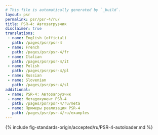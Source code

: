 ```yaml
---
# This file is automatically generated by `_build`.
layout: psr
permalink: psr/psr-4/ru/
title: PSR-4: Автозагрузчик
disclaimer: true
translations:
 - name: English (official)
   path: /pages/psr/psr-4
 - name: French
   path: /pages/psr/psr-4/fr
 - name: Italian
   path: /pages/psr/psr-4/it
 - name: Polish
   path: /pages/psr/psr-4/pl
 - name: Russian
 - name: Slovenian
   path: /pages/psr/psr-4/sl
additional:
 - name: PSR-4: Автозагрузчик
 - name: Метадокумент PSR-4
   path: /pages/psr/psr-4/ru/meta
 - name: Примеры реализации PSR-4
   path: /pages/psr/psr-4/ru/examples
---
```


{% include fig-standards-origin/accepted/ru/PSR-4-autoloader.md %}